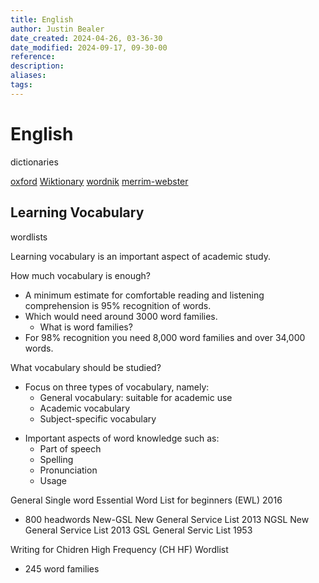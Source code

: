 ```yaml
---
title: English
author: Justin Bealer
date_created: 2024-04-26, 03-36-30
date_modified: 2024-09-17, 09-30-00
reference: 
description: 
aliases: 
tags: 
---
```

# English

dictionaries

[oxford](https://www.oxfordlearnersdictionaries.com/)
[Wiktionary](https://en.wiktionary.org/)
[wordnik](https://www.wordnik.com/)
[merrim-webster](https://www.merriam-webster.com/)


## Learning Vocabulary

wordlists

Learning vocabulary is an important aspect of academic study.

How much vocabulary is enough?
- A minimum estimate for comfortable reading and listening comprehension is 95% recognition of words.
- Which would need around 3000 word families.
  - What is word families?
- For 98% recognition you need 8,000 word families and over 34,000 words.

What vocabulary should be studied?
+ Focus on three types of vocabulary, namely:
  + General vocabulary: suitable for academic use
  + Academic vocabulary
  + Subject-specific vocabulary
- Important aspects of word knowledge such as:
  - Part of speech
  - Spelling
  - Pronunciation
  - Usage

General Single word
Essential Word List for beginners (EWL) 2016
- 800 headwords
New-GSL New General Service List 2013
NGSL New General Service List 2013
GSL General Servic List 1953

Writing for Chidren High Frequency (CH HF) Wordlist
- 245 word families